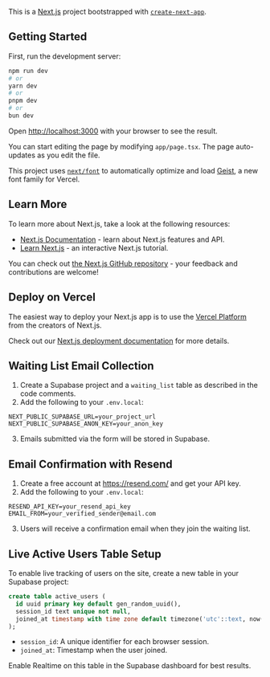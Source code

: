 This is a [Next.js](https://nextjs.org) project bootstrapped with [`create-next-app`](https://nextjs.org/docs/app/api-reference/cli/create-next-app).

## Getting Started

First, run the development server:

```bash
npm run dev
# or
yarn dev
# or
pnpm dev
# or
bun dev
```

Open [http://localhost:3000](http://localhost:3000) with your browser to see the result.

You can start editing the page by modifying `app/page.tsx`. The page auto-updates as you edit the file.

This project uses [`next/font`](https://nextjs.org/docs/app/building-your-application/optimizing/fonts) to automatically optimize and load [Geist](https://vercel.com/font), a new font family for Vercel.

## Learn More

To learn more about Next.js, take a look at the following resources:

- [Next.js Documentation](https://nextjs.org/docs) - learn about Next.js features and API.
- [Learn Next.js](https://nextjs.org/learn) - an interactive Next.js tutorial.

You can check out [the Next.js GitHub repository](https://github.com/vercel/next.js) - your feedback and contributions are welcome!

## Deploy on Vercel

The easiest way to deploy your Next.js app is to use the [Vercel Platform](https://vercel.com/new?utm_medium=default-template&filter=next.js&utm_source=create-next-app&utm_campaign=create-next-app-readme) from the creators of Next.js.

Check out our [Next.js deployment documentation](https://nextjs.org/docs/app/building-your-application/deploying) for more details.

## Waiting List Email Collection

1. Create a Supabase project and a `waiting_list` table as described in the code comments.
2. Add the following to your `.env.local`:

```
NEXT_PUBLIC_SUPABASE_URL=your_project_url
NEXT_PUBLIC_SUPABASE_ANON_KEY=your_anon_key
```

3. Emails submitted via the form will be stored in Supabase.

## Email Confirmation with Resend

1. Create a free account at https://resend.com/ and get your API key.
2. Add the following to your `.env.local`:

```
RESEND_API_KEY=your_resend_api_key
EMAIL_FROM=your_verified_sender@email.com
```

3. Users will receive a confirmation email when they join the waiting list.

## Live Active Users Table Setup

To enable live tracking of users on the site, create a new table in your Supabase project:

```sql
create table active_users (
  id uuid primary key default gen_random_uuid(),
  session_id text unique not null,
  joined_at timestamp with time zone default timezone('utc'::text, now())
);
```

- `session_id`: A unique identifier for each browser session.
- `joined_at`: Timestamp when the user joined.

Enable Realtime on this table in the Supabase dashboard for best results.
